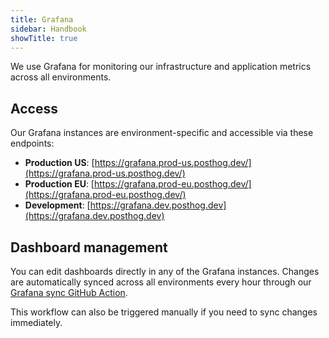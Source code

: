 ```yaml
---
title: Grafana
sidebar: Handbook
showTitle: true
---
```


We use Grafana for monitoring our infrastructure and application metrics across all environments.

## Access

Our Grafana instances are environment-specific and accessible via these endpoints:

- **Production US**: [https://grafana.prod-us.posthog.dev/](https://grafana.prod-us.posthog.dev/)
- **Production EU**: [https://grafana.prod-eu.posthog.dev/](https://grafana.prod-eu.posthog.dev/)
- **Development**: [https://grafana.dev.posthog.dev](https://grafana.dev.posthog.dev)

## Dashboard management

You can edit dashboards directly in any of the Grafana instances. Changes are automatically synced across all environments every hour through our [Grafana sync GitHub Action](https://github.com/PostHog/posthog-cloud-infra/actions/workflows/grafana-sync-dashboards.yml).

This workflow can also be triggered manually if you need to sync changes immediately.